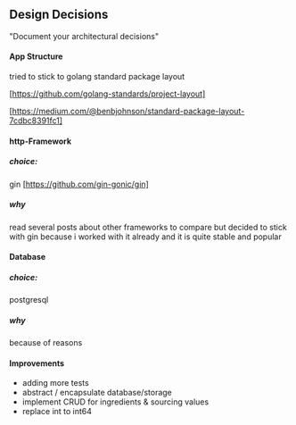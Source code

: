 ## Design Decisions
"Document your architectural decisions" 

#### App Structure
tried to stick to golang standard package layout 

[https://github.com/golang-standards/project-layout]

[https://medium.com/@benbjohnson/standard-package-layout-7cdbc8391fc1]

#### http-Framework
##### choice: 

gin [https://github.com/gin-gonic/gin]

##### why 
read several posts about other frameworks to compare but decided to stick with gin 
because i worked with it already and it is quite stable and popular

#### Database
##### choice: 
postgresql

##### why
because of reasons

#### Improvements
- adding more tests
- abstract / encapsulate database/storage
- implement CRUD for ingredients & sourcing values
- replace int to int64




